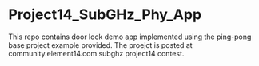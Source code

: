# Project14_SubGHz_Phy_App
 This repo contains door lock demo app implemented using the ping-pong base project example provided. The proejct is posted at community.element14.com subghz project14 contest.

